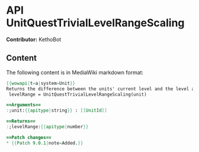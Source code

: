 # API UnitQuestTrivialLevelRangeScaling

**Contributor:** KethoBot

## Content

The following content is in MediaWiki markdown format:

```mediawiki
{{wowapi|t=a|system=Unit}}
Returns the difference between the units' current level and the level at which scaling-level quests are of trivial difficulty.
 levelRange = UnitQuestTrivialLevelRangeScaling(unit)

==Arguments==
:;unit:{{apitype|string}} : [[UnitId]]

==Returns==
:;levelRange:{{apitype|number}}

==Patch changes==
* {{Patch 9.0.1|note=Added.}}
```